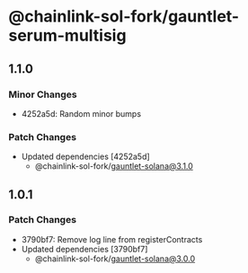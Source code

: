 # @chainlink-sol-fork/gauntlet-serum-multisig

## 1.1.0

### Minor Changes

- 4252a5d: Random minor bumps

### Patch Changes

- Updated dependencies [4252a5d]
  - @chainlink-sol-fork/gauntlet-solana@3.1.0

## 1.0.1

### Patch Changes

- 3790bf7: Remove log line from registerContracts
- Updated dependencies [3790bf7]
  - @chainlink-sol-fork/gauntlet-solana@3.0.0
